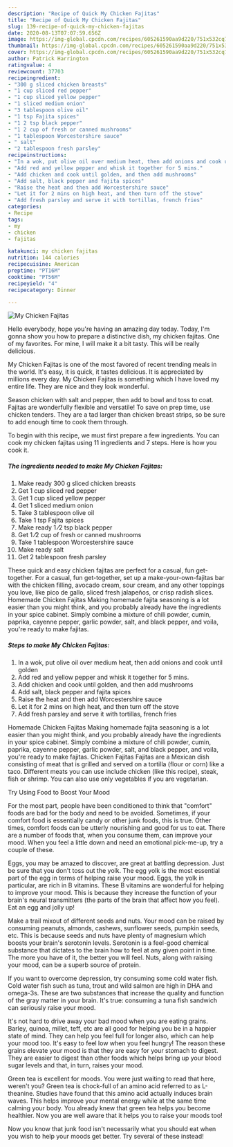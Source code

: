 ```yaml
---
description: "Recipe of Quick My Chicken Fajitas"
title: "Recipe of Quick My Chicken Fajitas"
slug: 139-recipe-of-quick-my-chicken-fajitas
date: 2020-08-13T07:07:59.656Z
image: https://img-global.cpcdn.com/recipes/605261590aa9d220/751x532cq70/my-chicken-fajitas-recipe-main-photo.jpg
thumbnail: https://img-global.cpcdn.com/recipes/605261590aa9d220/751x532cq70/my-chicken-fajitas-recipe-main-photo.jpg
cover: https://img-global.cpcdn.com/recipes/605261590aa9d220/751x532cq70/my-chicken-fajitas-recipe-main-photo.jpg
author: Patrick Harrington
ratingvalue: 4
reviewcount: 37703
recipeingredient:
- "300 g sliced chicken breasts"
- "1 cup sliced red pepper"
- "1 cup sliced yellow pepper"
- "1 sliced medium onion"
- "3 tablespoon olive oil"
- "1 tsp Fajita spices"
- "1 2 tsp black pepper"
- "1 2 cup of fresh or canned mushrooms"
- "1 tablespoon Worcestershire sauce"
- " salt"
- "2 tablespoon fresh parsley"
recipeinstructions:
- "In a wok, put olive oil over medium heat, then add onions and cook until golden"
- "Add red and yellow pepper and whisk it together for 5 mins."
- "Add chicken and cook until golden, and then add mushrooms"
- "Add salt, black pepper and fajita spices"
- "Raise the heat and then add Worcestershire sauce"
- "Let it for 2 mins on high heat, and then turn off the stove"
- "Add fresh parsley and serve it with tortillas, french fries"
categories:
- Recipe
tags:
- my
- chicken
- fajitas

katakunci: my chicken fajitas 
nutrition: 144 calories
recipecuisine: American
preptime: "PT16M"
cooktime: "PT56M"
recipeyield: "4"
recipecategory: Dinner

---
```



![My Chicken Fajitas](https://img-global.cpcdn.com/recipes/605261590aa9d220/751x532cq70/my-chicken-fajitas-recipe-main-photo.jpg)

Hello everybody, hope you're having an amazing day today. Today, I'm gonna show you how to prepare a distinctive dish, my chicken fajitas. One of my favorites. For mine, I will make it a bit tasty. This will be really delicious.

My Chicken Fajitas is one of the most favored of recent trending meals in the world. It's easy, it is quick, it tastes delicious. It is appreciated by millions every day. My Chicken Fajitas is something which I have loved my entire life. They are nice and they look wonderful.

Season chicken with salt and pepper, then add to bowl and toss to coat. Fajitas are wonderfully flexible and versatile! To save on prep time, use chicken tenders. They are a tad larger than chicken breast strips, so be sure to add enough time to cook them through.


To begin with this recipe, we must first prepare a few ingredients. You can cook my chicken fajitas using 11 ingredients and 7 steps. Here is how you cook it.

<!--inarticleads1-->

##### The ingredients needed to make My Chicken Fajitas:

1. Make ready 300 g sliced chicken breasts
1. Get 1 cup sliced red pepper
1. Get 1 cup sliced yellow pepper
1. Get 1 sliced medium onion
1. Take 3 tablespoon olive oil
1. Take 1 tsp Fajita spices
1. Make ready 1 ⁄2 tsp black pepper
1. Get 1 ⁄2 cup of fresh or canned mushrooms
1. Take 1 tablespoon Worcestershire sauce
1. Make ready  salt
1. Get 2 tablespoon fresh parsley


These quick and easy chicken fajitas are perfect for a casual, fun get-together. For a casual, fun get-together, set up a make-your-own-fajitas bar with the chicken filling, avocado cream, sour cream, and any other toppings you love, like pico de gallo, sliced fresh jalapeños, or crisp radish slices. Homemade Chicken Fajitas Making homemade fajita seasoning is a lot easier than you might think, and you probably already have the ingredients in your spice cabinet. Simply combine a mixture of chili powder, cumin, paprika, cayenne pepper, garlic powder, salt, and black pepper, and voila, you&#39;re ready to make fajitas. 

<!--inarticleads2-->

##### Steps to make My Chicken Fajitas:

1. In a wok, put olive oil over medium heat, then add onions and cook until golden
1. Add red and yellow pepper and whisk it together for 5 mins.
1. Add chicken and cook until golden, and then add mushrooms
1. Add salt, black pepper and fajita spices
1. Raise the heat and then add Worcestershire sauce
1. Let it for 2 mins on high heat, and then turn off the stove
1. Add fresh parsley and serve it with tortillas, french fries


Homemade Chicken Fajitas Making homemade fajita seasoning is a lot easier than you might think, and you probably already have the ingredients in your spice cabinet. Simply combine a mixture of chili powder, cumin, paprika, cayenne pepper, garlic powder, salt, and black pepper, and voila, you&#39;re ready to make fajitas. Chicken Fajitas Fajitas are a Mexican dish consisting of meat that is grilled and served on a tortilla (flour or corn) like a taco. Different meats you can use include chicken (like this recipe), steak, fish or shrimp. You can also use only vegetables if you are vegetarian. 

Try Using Food to Boost Your Mood


For the most part, people have been conditioned to think that "comfort" foods are bad for the body and need to be avoided. Sometimes, if your comfort food is essentially candy or other junk foods, this is true. Other times, comfort foods can be utterly nourishing and good for us to eat. There are a number of foods that, when you consume them, can improve your mood. When you feel a little down and need an emotional pick-me-up, try a couple of these.

Eggs, you may be amazed to discover, are great at battling depression. Just be sure that you don't toss out the yolk. The egg yolk is the most essential part of the egg in terms of helping raise your mood. Eggs, the yolk in particular, are rich in B vitamins. These B vitamins are wonderful for helping to improve your mood. This is because they increase the function of your brain's neural transmitters (the parts of the brain that affect how you feel). Eat an egg and jolly up!

Make a trail mixout of different seeds and nuts. Your mood can be raised by consuming peanuts, almonds, cashews, sunflower seeds, pumpkin seeds, etc. This is because seeds and nuts have plenty of magnesium which boosts your brain's serotonin levels. Serotonin is a feel-good chemical substance that dictates to the brain how to feel at any given point in time. The more you have of it, the better you will feel. Nuts, along with raising your mood, can be a superb source of protein.

If you want to overcome depression, try consuming some cold water fish. Cold water fish such as tuna, trout and wild salmon are high in DHA and omega-3s. These are two substances that increase the quality and function of the gray matter in your brain. It's true: consuming a tuna fish sandwich can seriously raise your mood. 

It's not hard to drive away your bad mood when you are eating grains. Barley, quinoa, millet, teff, etc are all good for helping you be in a happier state of mind. They can help you feel full for longer also, which can help your mood too. It's easy to feel low when you feel hungry! The reason these grains elevate your mood is that they are easy for your stomach to digest. They are easier to digest than other foods which helps bring up your blood sugar levels and that, in turn, raises your mood.

Green tea is excellent for moods. You were just waiting to read that here, weren't you? Green tea is chock-full of an amino acid referred to as L-theanine. Studies have found that this amino acid actually induces brain waves. This helps improve your mental energy while at the same time calming your body. You already knew that green tea helps you become healthier. Now you are well aware that it helps you to raise your moods too!

Now you know that junk food isn't necessarily what you should eat when you wish to help your moods get better. Try several of these instead!

